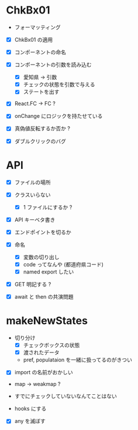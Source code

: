 # ChkBx01

- フォーマッティング

- [x] ChkBx01 の適用
- [x] コンポーネントの命名
- [x] コンポーネントの引数を読み込む
  - [x] 愛知県 -> 引数
  - [x] チェックの状態を引数で与える
  - [x] ステートを出す
- [x] React.FC -> FC ?
- [x] onChange にロジックを持たせている

- [x] 真偽値反転するか否か ?

- [x] ダブルクリックのバグ

# API

- [x] ファイルの場所
- [x] クラスいらない
  - [x] 1 ファイルにするか ?
- [x] API キーベタ書き
- [x] エンドポイントを切るか
- [x] 命名

  - [x] 変数の切り出し
  - [x] code ってなんや (都道府県コード)
  - [x] named export したい

- [x] GET 明記する ?

- [x] await と then の共演問題

# makeNewStates

- 切り分け
  - [x] チェックボックスの状態
  - [x] 渡されたデータ
  - pref, populataion を一緒に扱ってるのがきつい
- [x] import の名前がおかしい
- map -> weakmap ?

- すでにチェックしていないなんてことはない

- hooks にする

- [x] any を滅ぼす
